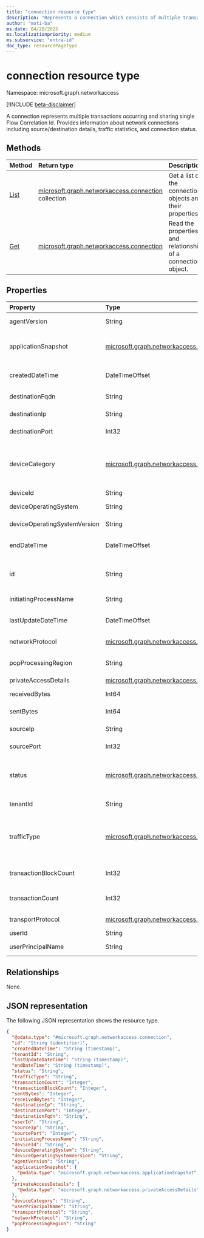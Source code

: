 ```yaml
---
title: "connection resource type"
description: "Represents a connection which consists of multiple transactions sharing single Flow Correlation Id."
author: "moti-ba"
ms.date: 04/20/2025
ms.localizationpriority: medium
ms.subservice: "entra-id"
doc_type: resourcePageType
---
```


# connection resource type

Namespace: microsoft.graph.networkaccess

[!INCLUDE [beta-disclaimer](../../includes/beta-disclaimer.md)]

A connection represents multiple transactions occurring and sharing single Flow Correlation Id. Provides information about network connections including source/destination details, traffic statistics, and connection status.

## Methods
|Method|Return type|Description|
|:---|:---|:---|
|[List](../api/networkaccess-logs-list-connections.md)|[microsoft.graph.networkaccess.connection](networkaccess-connection.md) collection|Get a list of the connection objects and their properties.|
|[Get](../api/networkaccess-connection-get.md)|[microsoft.graph.networkaccess.connection](networkaccess-connection.md)|Read the properties and relationships of a connection object.|

## Properties
|Property|Type|Description|
|:---|:---|:---|
|agentVersion|String|The client version of the connection.|
|applicationSnapshot|[microsoft.graph.networkaccess.applicationSnapshot](networkaccess-applicationsnapshot.md)|Destination Application ID accessed in Azure AD during the connection.|
|createdDateTime|DateTimeOffset|The time the connection was created.|
|destinationFqdn|String|The destination FQDN of the connection.|
|destinationIp|String|The destination IP of the connection.|
|destinationPort|Int32|The destination port of the connection.|
|deviceCategory|[microsoft.graph.networkaccess.deviceCategory](enums-networkaccess.md#devicecategory-values)|The category of the device. The possible values are: `client`, `branch`, `unknownFutureValue`, `remoteNetwork`.|
|deviceId|String|The Device ID.|
|deviceOperatingSystem|String|The device operating system type.|
|deviceOperatingSystemVersion|String|The device operating system version.|
|endDateTime|DateTimeOffset|The time the connection was ended.|
|id|String|The unique identifier for the connection. Inherited from [microsoft.graph.entity](entity.md).|
|initiatingProcessName|String|The process initiating the traffic connection.|
|lastUpdateDateTime|DateTimeOffset|The last update time that the connection was updated.|
|networkProtocol|[microsoft.graph.networkaccess.networkingProtocol](enums-networkaccess.md#networkingprotocol-values)|The network protocol of the connection.|
|popProcessingRegion|String|The Point-of-Presence processing region of the traffic.|
|privateAccessDetails|[microsoft.graph.networkaccess.privateAccessDetails](networkaccess-privateaccessdetails.md)|Private access details.|
|receivedBytes|Int64|Accumulative bytes received.|
|sentBytes|Int64|Accumulative bytes sent.|
|sourceIp|String|The source IP of the connection.|
|sourcePort|Int32|The source port of the connection.|
|status|[microsoft.graph.networkaccess.connectionStatus](enums-networkaccess.md#connectionstatus-values)|Status of the connection. The possible values are: `open`, `active`, `closed`, `unknownFutureValue`.|
|tenantId|String|The tenant ID of the connection.|
|trafficType|[microsoft.graph.networkaccess.trafficType](enums-networkaccess.md#traffictype-values)|The type of traffic. The possible values are: `internet`, `private`, `microsoft365`, `all`, `unknownFutureValue`, `microsoft`.|
|transactionBlockCount|Int32|The count of blocked transactions belong to connection.|
|transactionCount|Int32|The count of transactions belong to connection.|
|transportProtocol|[microsoft.graph.networkaccess.networkingProtocol](enums-networkaccess.md#networkingprotocol-values)|The transport protocol of the connection.|
|userId|String|The User ID.|
|userPrincipalName|String|The principal name of the user.|

## Relationships
None.

## JSON representation
The following JSON representation shows the resource type.
<!-- {
  "blockType": "resource",
  "keyProperty": "id",
  "@odata.type": "microsoft.graph.networkaccess.connection",
  "baseType": "microsoft.graph.entity",
  "openType": false
}
-->
```json
{
  "@odata.type": "#microsoft.graph.networkaccess.connection",
  "id": "String (identifier)",
  "createdDateTime": "String (timestamp)",
  "tenantId": "String",
  "lastUpdateDateTime": "String (timestamp)",
  "endDateTime": "String (timestamp)",
  "status": "String",
  "trafficType": "String",
  "transactionCount": "Integer",
  "transactionBlockCount": "Integer",
  "sentBytes": "Integer",
  "receivedBytes": "Integer",
  "destinationIp": "String",
  "destinationPort": "Integer",
  "destinationFqdn": "String",
  "userId": "String",
  "sourceIp": "String",
  "sourcePort": "Integer",
  "initiatingProcessName": "String",
  "deviceId": "String",
  "deviceOperatingSystem": "String",
  "deviceOperatingSystemVersion": "String",
  "agentVersion": "String",
  "applicationSnapshot": {
    "@odata.type": "microsoft.graph.networkaccess.applicationSnapshot"
  },
  "privateAccessDetails": {
    "@odata.type": "microsoft.graph.networkaccess.privateAccessDetails"
  },
  "deviceCategory": "String",
  "userPrincipalName": "String",
  "transportProtocol": "String",
  "networkProtocol": "String",
  "popProcessingRegion": "String"
}
```